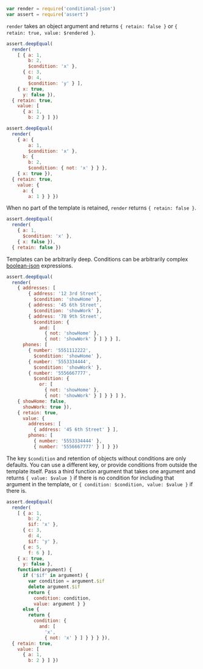 ```javascript
var render = require('conditional-json')
var assert = require('assert')
```

`render` takes an object argument and returns `{ retain: false }` or `{ retain: true, value: $rendered }`.

```javascript
assert.deepEqual(
  render(
    [ { a: 1,
        b: 2,
        $condition: 'x' },
      { c: 3,
        D: 4,
        $condition: 'y' } ],
    { x: true,
      y: false }),
  { retain: true,
    value: [
      { a: 1,
        b: 2 } ] })

assert.deepEqual(
  render(
    { a: {
        a: 1,
        $condition: 'x' },
      b: {
        b: 2,
        $condition: { not: 'x' } } },
    { x: true }),
  { retain: true,
    value: {
      a: {
        a: 1 } } })
```

When no part of the template is retained, `render` returns `{ retain: false }`.

```javascript
assert.deepEqual(
  render(
    { a: 1,
      $condition: 'x' },
    { x: false }),
  { retain: false })
```

Templates can be arbitrarily deep. Conditions can be arbitrarily complex [boolean-json](https://npmjs.com/packages/boolean-json-schema) expressions.

```javascript
assert.deepEqual(
  render(
    { addresses: [
        { address: '12 3rd Street',
          $condition: 'showHome' },
        { address: '45 6th Street',
          $condition: 'showWork' },
        { address: '78 9th Street',
          $condition: {
            and: [
              { not: 'showHome' },
              { not: 'showWork' } ] } } ],
      phones: [
        { number: '5551112222',
          $condition: 'showHome' },
        { number: '5553334444',
          $condition: 'showWork' },
        { number: '5556667777',
          $condition: {
            or: [
              { not: 'showHome' },
              { not: 'showWork' } ] } } ] },
    { showHome: false,
      showWork: true }),
    { retain: true,
      value: {
        addresses: [
          { address: '45 6th Street' } ],
        phones: [
          { number: '5553334444' },
          { number: '5556667777' } ] } })
```

The key `$condition` and retention of objects without conditions are only defaults. You can use a different key, or provide conditions from outside the template itself. Pass a third function argument that takes one argument and returns `{ value: $value }` if there is no condition for including that argument in the template, or `{ condition: $condition, value: $value }` if there is.

```javascript
assert.deepEqual(
  render(
    [ { a: 1,
        b: 2,
        $if: 'x' },
      { c: 3,
        d: 4,
        $if: 'y' },
      { e: 5,
        f: 6 } ],
    { x: true,
      y: false },
    function(argument) {
      if ('$if' in argument) {
        var condition = argument.$if
        delete argument.$if
        return {
          condition: condition,
          value: argument } }
      else {
        return {
          condition: {
            and: [
              'x',
              { not: 'x' } ] } } } }),
  { retain: true,
    value: [
      { a: 1,
        b: 2 } ] })
```
